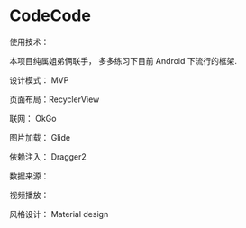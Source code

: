 # CodeCode
使用技术：

本项目纯属姐弟俩联手， 多多练习下目前 Android 下流行的框架.

设计模式： MVP

页面布局：RecyclerView

联网： OkGo

图片加载： Glide

依赖注入： Dragger2

数据来源：

视频播放： 

风格设计： Material design




